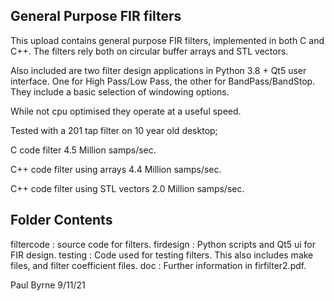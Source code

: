 General Purpose FIR filters
---------------------------

This upload contains general purpose FIR filters,
implemented in both C and C++. The filters rely
both on circular buffer arrays and STL vectors.

Also included are two filter design applications
in Python 3.8 + Qt5 user interface. One for
High Pass/Low Pass, the other for BandPass/BandStop.
They include a basic selection of windowing options.

While not cpu optimised they operate at a useful speed.

Tested with a 201 tap filter on 10 year old desktop;

C code filter 4.5 Million samps/sec.

C++ code filter using arrays 4.4 Million samps/sec.

C++ code filter using STL vectors 2.0 Million samps/sec.


Folder Contents
---------------

filtercode : source code for filters.
firdesign : Python scripts and Qt5 ui for FIR design.
testing : Code used for testing filters. This also includes
          make files, and filter coefficient files.
doc : Further information in firfilter2.pdf.


Paul Byrne 9/11/21

